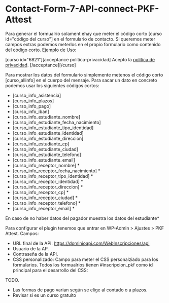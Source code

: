 # Contact-Form-7-API-connect-PKF-Attest

Para generar el formualrio solament ehay que meter el código corto [curso id="código del curso"] en el formulario de contacto. Si queremos meter campos extras podemos meterlos en el propio formulario como contenido del código corto.
Ejemplo de Uso:

[curso id="6821"][acceptance politica-privacidad] Acepto la <a href="#">política de privacidad</a>. [/acceptance][/curso]

Para mostrar los datos del formulario simplemente metenos el código corto [curso_allinfo] en el cuerpo del mensaje. Para sacar un dato en concreto podemos usar los siguientes códigos cortos:

* [curso_info_asistencia]
* [curso_info_plazos]
* [curso_info_pago]
* [curso_info_iban]
* [curso_info_estudiante_nombre]
* [curso_info_estudiante_fecha_nacimiento]
* [curso_info_estudiante_tipo_identidad]
* [curso_info_estudiante_identidad]
* [curso_info_estudiante_direccion]
* [curso_info_estudiante_cp]
* [curso_info_estudiante_ciudad]
* [curso_info_estudiante_telefono]
* [curso_info_estudiante_email]
* [curso_info_receptor_nombre] *
* [curso_info_receptor_fecha_nacimiento] *
* [curso_info_receptor_tipo_identidad] *
* [curso_info_receptor_identidad] *
* [curso_info_receptor_direccion] *
* [curso_info_receptor_cp] *
* [curso_info_receptor_ciudad] *
* [curso_info_receptor_telefono] *
* [curso_info_receptor_email] *

En caso de no haber datos del pagador muestra los datos del estudiante*

Para configurar el plugin tenemos que entrar en WP-Admin > Ajustes > PKF Attest. Campos:

* URL final de la API: https://dominioapi.com/WebInscripciones/api
* Usuario de la AP.
* Contraseña de la API.
* CSS personalizado: Campo para meter el CSS personalziado para los formularios. Todos los formualrios tienen #inscripcion_pkf como id principal para el desarrollo del CSS:

TODO. 
* Las formas de pago varian según se elige al contado o a plazos.
* Revisar si es un curso gratuito
